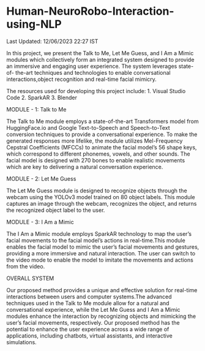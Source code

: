 # Human-NeuroRobo-Interaction-using-NLP

Last Updated: 12/06/2023 22:27 IST

In this project, we present the Talk to Me, Let Me Guess, and I Am a Mimic modules which collectively form an integrated system designed to provide an immersive and engaging user experience. The system leverages state-of- the-art techniques and technologies to enable conversational interactions,object recognition and real-time facial mimicry.

The resources used for developing this project include:
	1. Visual Studio Code
	2. SparkAR
	3. Blender
	
MODULE - 1: Talk to Me

The Talk to Me module employs a state-of-the-art Transformers model from HuggingFace.io and Google Text-to-Speech and Speech-to-Text conversion techniques to provide a conversational experience. To make the generated responses more lifelike, the module utilizes Mel-Frequency Cepstral Coefficients (MFCCs) to animate the facial model’s 56 shape keys, which correspond to different phonemes, vowels, and other sounds. The facial model is designed with 270 bones to enable realistic movements which are key to delivering a natural conversation experience.

MODULE - 2: Let Me Guess

The Let Me Guess module is designed to recognize objects through the webcam using the YOLOv3 model trained on 80 object labels. This module captures an image through the webcam, recognizes the object, and returns the recognized object label to the user.

MODULE - 3: I Am a Mimic

The I Am a Mimic module employs SparkAR technology to map the user’s facial movements to the facial model’s actions in real-time.This module enables the facial model to mimic the user’s facial movements and gestures, providing a more immersive and natural interaction. The user can switch to the video mode to enable the model to imitate the movements and actions from the video.

OVERALL SYSTEM

Our proposed method provides a unique and effective solution for real-time interactions between users and computer systems.The advanced techniques used in the Talk to Me module allow for a natural and conversational experience, while the Let Me Guess and I Am a Mimic modules enhance the interaction by recognizing objects and mimicking the user’s facial movements, respectively. Our proposed method has
the potential to enhance the user experience across a wide range of applications, including chatbots, virtual assistants, and interactive simulations.
